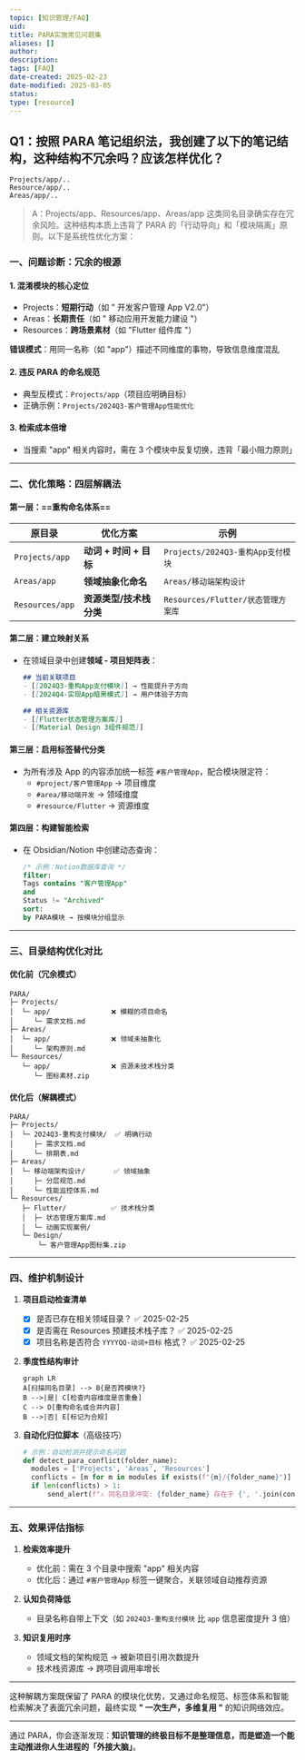 ```yaml
---
topic: [知识管理/FAQ]
uid: 
title: PARA实施常见问题集
aliases: []
author: 
description: 
tags: [FAQ]
date-created: 2025-02-23
date-modified: 2025-03-05
status: 
type: [resource]
---
```


## Q1：按照 PARA 笔记组织法，我创建了以下的笔记结构，这种结构不冗余吗？应该怎样优化？

```text
Projects/app/..
Resource/app/..
Areas/app/..
```

> A：Projects/app、Resources/app、Areas/app 这类同名目录确实存在冗余风险。这种结构本质上违背了 PARA 的「行动导向」和「模块隔离」原则。以下是系统性优化方案：

### 一、问题诊断：冗余的根源

#### 1. 混淆模块的核心定位

 - Projects：**短期行动**（如 " 开发客户管理 App V2.0"）
 - Areas：**长期责任**（如 " 移动应用开发能力建设 "）
 - Resources：**跨场景素材**（如 "Flutter 组件库 "）

 **错误模式**：用同一名称（如 "app"）描述不同维度的事物，导致信息维度混乱

#### 2. 违反 PARA 的命名规范

 - 典型反模式：`Projects/app`（项目应明确目标）
 - 正确示例：`Projects/2024Q3-客户管理App性能优化`

#### 3. 检索成本倍增

 - 当搜索 "app" 相关内容时，需在 3 个模块中反复切换，违背「最小阻力原则」

---

### 二、优化策略：四层解耦法

#### 第一层：==重构命名体系==

| 原目录             | 优化方案             | 示例                          |
| --------------- | ---------------- | --------------------------- |
| `Projects/app`  | **动词 + 时间 + 目标** | `Projects/2024Q3-重构App支付模块` |
| `Areas/app`     | **领域抽象化命名**      | `Areas/移动端架构设计`             |
| `Resources/app` | **资源类型/技术栈分类**   | `Resources/Flutter/状态管理方案库` |

#### 第二层：建立映射关系

- 在领域目录中创建**领域 - 项目矩阵表**：

	```markdown
  ## 当前关联项目
  - [[2024Q3-重构App支付模块]] → 性能提升子方向
  - [[2024Q4-实现App暗黑模式]] → 用户体验子方向

  ## 相关资源库
  - [[Flutter状态管理方案库]]
  - [[Material Design 3组件规范]]
  ```

#### 第三层：启用标签替代分类

- 为所有涉及 App 的内容添加统一标签 `#客户管理App`，配合模块限定符：
	- `#project/客户管理App` → 项目维度
	- `#area/移动端开发` → 领域维度
	- `#resource/Flutter` → 资源维度

####  第四层：构建智能检索

- 在 Obsidian/Notion 中创建动态查询：

	```sql
  /* 示例：Notion数据库查询 */
  filter: 
    Tags contains "客户管理App" 
    and 
    Status != "Archived"
  sort: 
    by PARA模块 → 按模块分组显示
  ```

---

### 三、目录结构优化对比

#### 优化前（冗余模式）

```text
PARA/
├─ Projects/
│  └─ app/               ❌ 模糊的项目命名
│     └─ 需求文档.md
├─ Areas/
│  └─ app/               ❌ 领域未抽象化
│     └─ 架构原则.md
└─ Resources/
   └─ app/               ❌ 资源未技术栈分类
      └─ 图标素材.zip
```

#### 优化后（解耦模式）

```text
PARA/
├─ Projects/
│  └─ 2024Q3-重构支付模块/  ✅ 明确行动
│     ├─ 需求文档.md
│     └─ 排期表.md
├─ Areas/
│  └─ 移动端架构设计/       ✅ 领域抽象
│     ├─ 分层规范.md
│     └─ 性能监控体系.md
└─ Resources/
   ├─ Flutter/           ✅ 技术栈分类
   │  ├─ 状态管理方案库.md
   │  └─ 动画实现案例/
   └─ Design/
       └─ 客户管理App图标集.zip
```

---

### 四、维护机制设计

1. **项目启动检查清单**
	 - [x] 是否已存在相关领域目录？ ✅ 2025-02-25
	 - [x] 是否需在 Resources 预建技术栈子库？ ✅ 2025-02-25
	 - [x] 项目名称是否符合 `YYYYQQ-动词+目标` 格式？ ✅ 2025-02-25

2. **季度性结构审计**

	 ```mermaid
   graph LR
   A[扫描同名目录] --> B{是否跨模块?}
   B -->|是| C[检查内容维度是否重叠]
   C --> D[重构命名或合并内容]
   B -->|否| E[标记为合规]
   ```

3. **自动化归位脚本**（高级技巧）

	 ```python
   # 示例：自动检测并提示命名问题
   def detect_para_conflict(folder_name):
       modules = ['Projects', 'Areas', 'Resources']
       conflicts = [m for m in modules if exists(f"{m}/{folder_name}")]
       if len(conflicts) > 1:
           send_alert(f"⚠️ 同名目录冲突: {folder_name} 存在于 {', '.join(conflicts)}")
   ```

---

### 五、效果评估指标

1. **检索效率提升**
	 - 优化前：需在 3 个目录中搜索 "app" 相关内容
	 - 优化后：通过 `#客户管理App` 标签一键聚合，关联领域自动推荐资源

2. **认知负荷降低**
	 - 目录名称自带上下文（如 `2024Q3-重构支付模块` 比 `app` 信息密度提升 3 倍）

3. **知识复用时序**
	 - 领域文档的架构规范 → 被新项目引用次数提升
	 - 技术栈资源库 → 跨项目调用率增长

---

这种解耦方案既保留了 PARA 的模块化优势，又通过命名规范、标签体系和智能检索解决了表面冗余问题，最终实现 **" 一次生产，多维复用 "** 的知识网络效应。

---
通过 PARA，你会逐渐发现：**知识管理的终极目标不是整理信息，而是塑造一个能主动推进你人生进程的「外接大脑」**。
